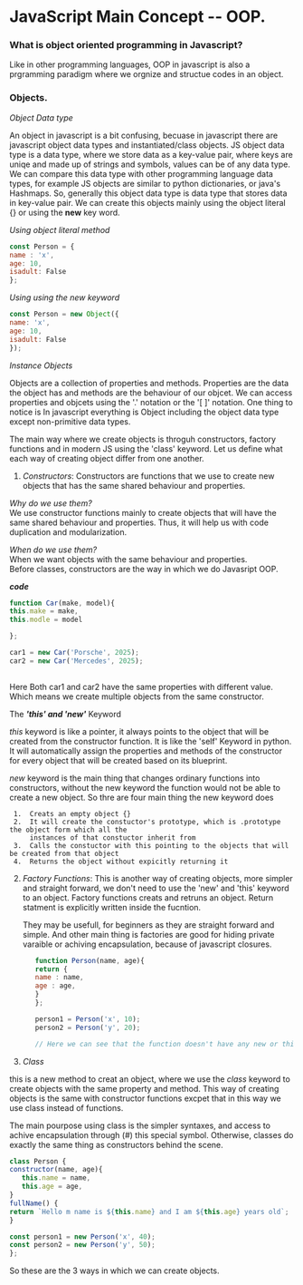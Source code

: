  # JavaScript Main Concept -- OOP.  

### What is object oriented programming in Javascript?

Like in other programming languages, OOP in javascript is also a prgramming paradigm where we orgnize and structue codes in an object. 

### Objects.
*Object Data type*  

An object in javascript is a bit confusing, becuase in javascript there are javascript object data types and instantiated/class objects. 
JS object data type is a data type, where we store data as a key-value pair, where keys are uniqe and made up of strings and symbols, values can be of any data type.
We can compare this data type with other programming language data types, for example JS objects are similar to python dictionaries, or java's Hashmaps. 
So, generally this object data type is data type that stores data in key-value pair. We can create this objects mainly using the object literal {} or using the **new** key word. 

*Using object literal method*  
   ```javascript
   const Person = {
   name : 'x',
   age: 10,
   isadult: False
   };
   ```
*Using using the new keyword*  
 ```javascript
 const Person = new Object({
 name: 'x',
 age: 10,
 isadult: False
 });
```
*Instance Objects*  

Objects are a collection of properties and methods. Properties are the data the object has and methods are the behaviour of our objcet. 
We can access properties and objcets using the '.' notation or the '[ ]' notation. One thing to notice is In javascript everything is Object including the object data type 
except non-primitive data types. 

The main way where we create objects is throguh constructors, factory functions and in modern JS using the 'class' keyword. Let us define what each way of creating object differ from one
another. 

   1. *Constructors*:
 Constructors are functions that we use to create new objects that has the same shared behaviour and properties.

*Why do we use them?*  
We use constructor functions mainly to create objects that will have the same shared behaviour and properties. Thus, it will help us with code duplication and modularization.

*When do we use them?*  
When we want objects with the same behaviour and properties.  
Before classes, constructors are the way in which  we do Javasript OOP. 

***code***
   ```javascript
   function Car(make, model){ 
   this.make = make,
   this.modle = model

   };

  car1 = new Car('Porsche', 2025);
  car2 = new Car('Mercedes', 2025);
                                    
   ```
 Here Both car1 and car2 have the same properties with different value. Which means we create multiple objects from the same constructor. 

The ***'this' and 'new'*** Keyword 

*this* keyword is like a pointer, it always points to the object that will be created from the constructor function. It is like the 'self' Keyword in python. It will automatically assign the properties and methods of the constructor for every object that will be created based on its blueprint.  

*new* keyword is the main thing that changes ordinary functions into constructors, without the new keyword the function would not be able to create a new object. So thre are four main thing the new keyword does  
  
     1.  Creats an empty object {}
     2.  It will create the constuctor's prototype, which is .prototype the object form which all the
         instances of that constuctor inherit from
     3.  Calls the constuctor with this pointing to the objects that will be created from that object
     4.  Returns the object without expicitly returning it

2. *Factory Functions*:
   This is another way of creating objects, more simpler and straight forward, we don't need to use the 'new' and 'this' keyword to an object. Factory functions creats and retruns an object.
   Return statment is explicitly written inside the fucntion.

   They may be usefull, for beginners as they are straight forward and simple. And other main thing is factories are good for hiding private varaible or achiving encapsulation, because of javascript closures.

   ```javascript
      function Person(name, age){
      return {
      name : name,
      age : age,
      }
      };
   
      person1 = Person('x', 10);
      person2 = Person('y', 20);
   
      // Here we can see that the function doesn't have any new or this keyword.
      ```

3. *Class*

this is a new method to creat an object, where we use the *class* keyword to create objects with the same property and method. This way of creating objects is the same with constructor functions excpet that in this way we use class instead of functions. 

The main pourpose using class is the  simpler syntaxes, and access to achive encapsulation through (#) this special symbol. Otherwise, classes do exactly the same thing as constructors behind the scene.

   ```javascript
   class Person {
   constructor(name, age){
      this.name = name,
      this.age = age,
   }
   fullName() {
   return `Hello m name is ${this.name} and I am ${this.age} years old`;
   }

const person1 = new Person('x', 40);
const person2 = new Person('y', 50);
   };
   ```
So these are the 3 ways in which we can create objects.  


 
 
 



 


 
 
